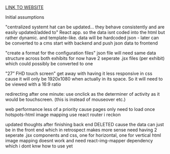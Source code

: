 [LINK TO WEBSITE]()

Initial assumptions

"centralized systemt hat can be updated... they behave consistently and are easily updated/added to"
React app. so the data isnt coded into the html but rather dynamic. and template-like. 
data will be hardcoded json -  later can be converted to a cms
start with backend and push json data to frontend

"create a format for the configuration files"
json file will need same data structure across both exhibits
for now have 2 seperate .jsx files (per exhibit) which could possibly be converted to one

"27” FHD touch screen"
get away with having it less responsive in css cause it will only be 1920x1080 when actually in its space.
So it will need to be viewed with a 16:9 ratio

redirecting after one minute:
use onclick as the determiner of activity as it would be touchscreen. (this is instead of mouseover etc.)

web performance less of a priority cause pages only need to load once
hotspots-html image mapping
use react router i reckon





updated thoughts after finishing
back end DELETED cause the data can just be in the front end which in retrospect makes more sense
need having 2 seperate .jsx components and css, one for horizontal, one for vertical
html image mapping doesnt work and need react-img-mapper dependency which i dont knw how to use yet